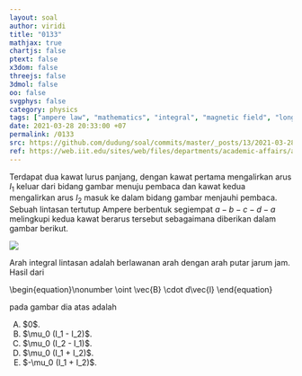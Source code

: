 ```yaml
---
layout: soal
author: viridi
title: "0133"
mathjax: true
chartjs: false
ptext: false
x3dom: false
threejs: false
3dmol: false
oo: false
svgphys: false
category: physics
tags: ["ampere law", "mathematics", "integral", "magnetic field", "long wire", "line integral", "square loop", "fi1202", "2020-1"]
date: 2021-03-28 20:33:00 +07
permalink: /0133
src: https://github.com/dudung/soal/commits/master/_posts/13/2021-03-28-ampere-law-2-long-wires-rect-loop.md
ref: https://web.iit.edu/sites/web/files/departments/academic-affairs/academic-resource-center/pdfs/Amperes_law.pdf
---
```

Terdapat dua kawat lurus panjang, dengan kawat pertama mengalirkan arus $I_1$ keluar dari bidang gambar menuju pembaca dan kawat kedua mengalirkan arus $I_2$ masuk ke dalam bidang gambar menjauhi pembaca. Sebuah lintasan tertutup Ampere berbentuk segiempat $a - b - c - d - a$ melingkupi kedua kawat berarus tersebut sebagaimana diberikan dalam gambar berikut.

![](/assets/img/soal/13/0133.png)

Arah integral lintasan adalah berlawanan arah dengan arah putar jarum jam. Hasil dari

\begin{equation}\nonumber
\oint \vec{B} \cdot d\vec{l}
\end{equation}

pada gambar dia atas adalah

<ol type="A">
<li>$0$.
<li>$\mu_0 (I_1 - I_2)$.
<li>$\mu_0 (I_2 - I_1)$.
<li>$\mu_0 (I_1 + I_2)$.
<li>$-\mu_0 (I_1 + I_2)$.
